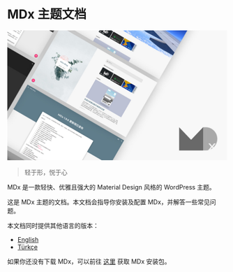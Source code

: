 # MDx 主题文档

![MDx](img/index.jpg)

> 轻于形，悦于心

MDx 是一款轻快、优雅且强大的 Material Design 风格的 WordPress 主题。

这是 MDx 主题的文档。本文档会指导你安装及配置 MDx，并解答一些常见问题。

本文档同时提供其他语言的版本：

- [English](https://mdxdoc.flyhigher.top/en-US/)
- [Türkçe](https://mdxdoc.flyhigher.top/tr-TR/)

如果你还没有下载 MDx，可以前往 [这里](https://mdx.flyhigher.top/) 获取 MDx 安装包。
